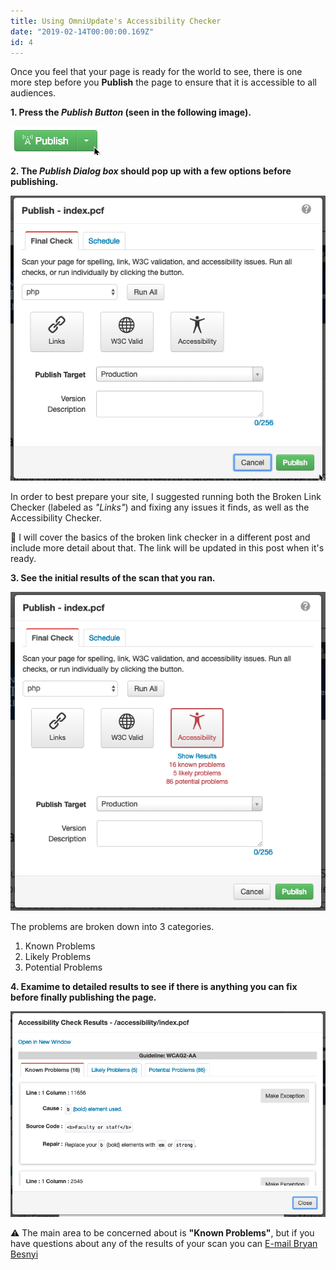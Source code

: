 ```yaml
---
title: Using OmniUpdate's Accessibility Checker
date: "2019-02-14T00:00:00.169Z"
id: 4
---
```


Once you feel that your page is ready for the world to see, there is one more step before you **Publish** the page to ensure that it is accessible to all audiences.

**1. Press the _Publish Button_ (seen in the following image).**

![OmniUpdate Publish Button](./publish-button.png)

**2. The _Publish Dialog box_  should pop up with a few options before publishing.**

![OmniUpdate Publishing Options](./accessibility-pane.png)

In order to best prepare your site, I suggested running both the Broken Link Checker (labeled as _"Links"_) and fixing any issues it finds, as well as the Accessibility Checker.

📝 I will cover the basics of the broken link checker in a different post and include more detail about that. The link will be updated in this post when it's ready.

**3. See the initial results of the scan that you ran.**

![OmniUpdate Accessibility Scan Results Summary](./accessibility-pane-post-scan.png)

The problems are broken down into 3 categories.
1. Known Problems
2. Likely Problems
3. Potential Problems

**4. Examime to detailed results to see if there is anything you can fix before finally publishing the page.**

![OmniUpdate Accessibility Scan Detailed Results](./accessibility-pane-results.png)

⚠️ The main area to be concerned about is **"Known Problems"**, but if you have questions about any of the results of your scan you can [E-mail Bryan Besnyi](mailto:besnyib@smccd.edu)